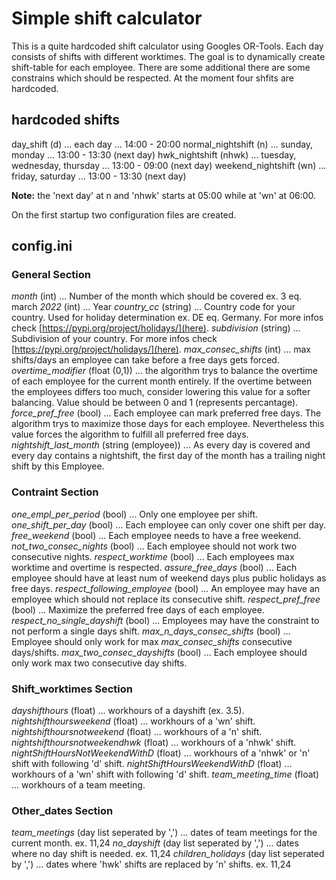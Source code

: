 # Simple shift calculator

This is a quite hardcoded shift calculator using Googles OR-Tools. Each day consists of shifts with different worktimes. The goal is to dynamically create shift-table for each employee. There are some additional there are some constrains which should be respected. At the moment four shfits are hardcoded.

## hardcoded shifts
day_shift (d) ... each day ... 14:00 - 20:00
normal_nightshift (n) ... sunday, monday ... 13:00 - 13:30 (next day)
hwk_nightshift (nhwk) ... tuesday, wednesday, thursday ... 13:00 - 09:00 (next day)
weekend_nightshift (wn) ... friday, saturday ... 13:00 - 13:30 (next day)

**Note:** the 'next day' at n and 'nhwk' starts at 05:00 while at 'wn' at 06:00.

On the first startup two configuration files are created.
## config.ini
### General Section
*month* (int) ... Number of the month which should be covered ex. 3 eq. march
*2022* (int) ... Year
*country_cc* (string) ... Country code for your country. Used for holiday determination ex. DE eq. Germany. For  more infos check [https://pypi.org/project/holidays/](here).
*subdivision* (string) ... Subdivision of your country. For  more infos check [https://pypi.org/project/holidays/](here).
*max_consec_shifts* (int) ... max shifts/days an employee can take before a free days gets forced.
*overtime_modifier* (float (0,1)) ... the algorithm trys to balance the overtime of each employee for the current month entirely. If the overtime between the employees differs too much, consider lowering this value for a softer balancing. Value should be between 0 and 1 (represents percantage).
*force_pref_free* (bool) ... Each employee can mark preferred free days. The algorithm trys to maximize those days for each employee. Nevertheless this value forces the algorithm to fulfill all preferred free days. 
*nightshift_last_month* (string (employee)) ... As every day is covered and every day contains a nightshift, the first day of the month has a trailing night shift by this Employee.

### Contraint Section
*one_empl_per_period* (bool) ... Only one employee per shift.
*one_shift_per_day* (bool) ... Each employee can only cover one shift per day.
*free_weekend* (bool) ... Each employee needs to have a free weekend.
*not_two_consec_nights* (bool) ... Each employee should not work two consecutive nights.
*respect_worktime* (bool) ... Each employees max worktime and overtime is respected.
*assure_free_days* (bool) ... Each employee should have at least num of weekend days plus public holidays as free days.
*respect_following_employee* (bool) ... An employee may have an employee which should not replace its consecutive shift.
*respect_pref_free* (bool) ... Maximize the preferred free days of each employee.
*respect_no_single_dayshift* (bool) ... Employees may have the constraint to not perform a single days shift.
*max_n_days_consec_shifts* (bool) ... Employee should only work for max *max_consec_shifts* consecutive days/shifts.
*max_two_consec_dayshifts* (bool) ... Each employee should only work max two consecutive day shifts.

### Shift_worktimes Section
*dayshifthours* (float) ... workhours of a dayshift (ex. 3.5).
*nightshifthoursweekend* (float) ... workhours of a 'wn' shift.
*nightshifthoursnotweekend* (float) ... workhours of a 'n' shift.
*nightshifthoursnotweekendhwk* (float) ... workhours of a 'nhwk' shift.
*nightShiftHoursNotWeekendWithD* (float) ... workhours of a 'nhwk' or 'n' shift with following 'd' shift.
*nightShiftHoursWeekendWithD* (float) ... workhours of a 'wn' shift with following 'd' shift.
*team_meeting_time* (float) ... workhours of a team meeting.

### Other_dates Section
*team_meetings* (day list seperated by ',') ... dates of team meetings for the current month. ex. 11,24
*no_dayshift* (day list seperated by ',') ... dates where no day shift is needed. ex. 11,24
*children_holidays* (day list seperated by ',') ... dates where 'hwk' shifts are replaced by 'n' shifts. ex. 11,24
